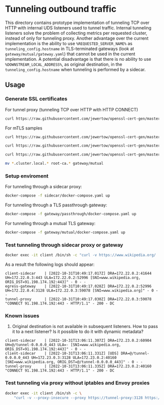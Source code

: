 # Tunneling outbound traffic

This directory contains prototype implementation of tunneling TCP over HTTP with internal UDS listeners used to tunnel traffic.
Internal tunneling listeners solve the problem of collecting metrics per requested cluster, instead of only for tunneling proxy.
Another advantage over the current implementation is the ability to use `%REQUESTED_SERVER_NAME%` as `tunneling_config.hostname`
in TLS-terminated gateways (look at `gateway/mutual/gateway.yaml`) that cannot be used in the current implementation.
A potential disadvantage is that there is no ability to use `%DOWNSTREAM_LOCAL_ADDRESS%`, as original destination,
in the `tunneling_config.hostname` when tunneling is performed by a sidecar.

## Usage

### Generate SSL certificates
For tunnel proxy (tunneling TCP over HTTP with HTTP CONNECT)
```sh
curl https://raw.githubusercontent.com/jewertow/openssl-cert-gen/master/tls.sh | sh -s - --subject="tunnel-proxy"
```
For mTLS samples
```sh
curl https://raw.githubusercontent.com/jewertow/openssl-cert-gen/master/tls.sh | sh -s - --subject="cluster.local" --root-cert

curl https://raw.githubusercontent.com/jewertow/openssl-cert-gen/master/tls.sh | sh -s - --subject="client.default.svc.cluster.local" --root-cert-path=root-ca.crt --root-key-path=root-ca.key

curl https://raw.githubusercontent.com/jewertow/openssl-cert-gen/master/tls.sh | sh -s - --subject="egress-gateway.istio-system.svc.cluster.local" --root-cert-path=root-ca.crt --root-key-path=root-ca.key

mv *.cluster.local.* root-ca.* gateway/mutual
```

### Setup enviroment
For tunneling through a sidecar proxy:
```sh
docker-compose -f sidecar/docker-compose.yaml up
```
For tunneling through a TLS passthrough gateway:
```sh
docker-compose -f gateway/passthrough/docker-compose.yaml up
```
For tunneling through a mutual TLS gateway:
```sh
docker-compose -f gateway/mutual/docker-compose.yaml up
```

### Test tunneling through sidecar proxy or gateway
```sh
docker exec -it client /bin/sh -c "curl -v https://www.wikipedia.org/ | grep -o \"<title>.*</title>\""
```
As a result the following logs should appear:
```log
client-sidecar    | [2022-10-31T10:49:17.017Z] DRA=172.22.0.2:41644 UH=172.22.0.3:443 ULA=172.22.0.2:52996 [SNI=www.wikipedia.org, ORIG_DST=91.198.174.192:443]" - 0 - -
egress-gateway    | [2022-10-31T10:49:17.028Z] DRA=172.22.0.2:52996 UH=172.22.0.4:3128 ULA=172.22.0.3:59078 [SNI=www.wikipedia.org]" - 0 - -
tunnel-proxy      | [2022-10-31T10:49:17.030Z] DRA=172.22.0.3:59078 "CONNECT 91.198.174.192:443 - HTTP/1.1" - 200 - DC
```

### Known issues
1. Original destination is not available in subsequent listeners. How to pass it to a next listener? Is it possible to do it with dynamic metadata?
```log
client-sidecar    | [2022-10-31T13:06:11.307Z] DRA=172.23.0.2:60904 UH=@/tunnel-0.0.0.0_443 ULA=- [SNI=www.wikipedia.org, ORIG_DST=91.198.174.192:443]" - 0 - -
client-sidecar    | [2022-10-31T13:06:11.331Z] [UDS] DRA=@/tunnel-0.0.0.0_443 UH=172.23.0.3:3128 ULA=172.23.0.2:40160 [SNI=www.wikipedia.org, ORIG_DST=@/tunnel-0.0.0.0_443]" - 0 - -
tunnel-proxy      | [2022-10-31T13:06:11.335Z] DRA=172.23.0.2:40160 "CONNECT 91.198.174.192:443 - HTTP/1.1" - 200 - DC
```

### Test tunneling via proxy without iptables and Envoy proxies
```sh
docker exec -it client /bin/sh -c \
    "curl -v --proxy-insecure --proxy https://tunnel-proxy:3128 https://www.wikipedia.org/ | grep -o \"<title>.*</title>\""
```
